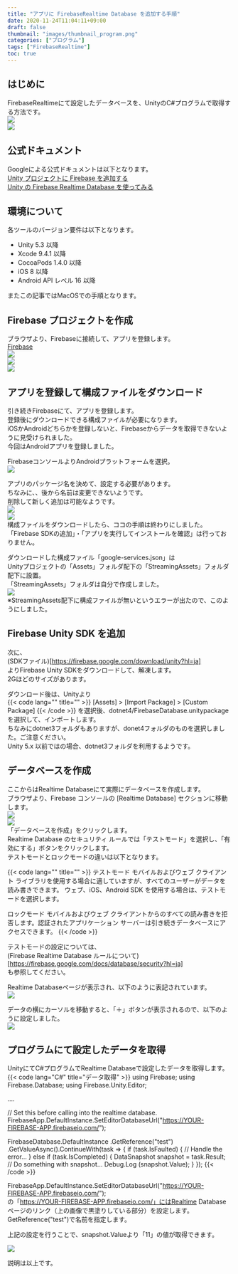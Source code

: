 ```yaml
---
title: "アプリに FirebaseRealtime Database を追加する手順"
date: 2020-11-24T11:04:11+09:00
draft: false
thumbnail: "images/thumbnail_program.png"
categories: ["プログラム"]
tags: ["FirebaseRealtime"]
toc: true
---
```

## はじめに
FirebaseRealtimeにて設定したデータベースを、UnityのC#プログラムで取得する方法です。  
![](2020-11-24-11-05-25.png)  
![](2020-11-24-11-05-40.png)  
  
## 公式ドキュメント
Googleによる公式ドキュメントは以下となります。  
[Unity プロジェクトに Firebase を追加する](https://firebase.google.com/docs/unity/setup?hl=ja)  
[Unity の Firebase Realtime Database を使ってみる](https://firebase.google.com/docs/database/unity/start?hl=ja)  
  

## 環境について
各ツールのバージョン要件は以下となります。  
- Unity 5.3 以降
- Xcode 9.4.1 以降
- CocoaPods 1.4.0 以降
- iOS 8 以降
- Android API レベル 16 以降  
  
またこの記事ではMacOSでの手順となります。  
  

## Firebase プロジェクトを作成
ブラウザより、Firebaseに接続して、アプリを登録します。  
[Firebase](https://console.firebase.google.com/u/0/?hl=ja)  
![](2020-11-24-11-08-51.png)  
![](2020-11-24-11-09-05.png)  
![](2020-11-24-11-09-19.png)  
  

## アプリを登録して構成ファイルをダウンロード
引き続きFirebaseにて、アプリを登録します。  
登録後にダウンロードできる構成ファイルが必要になります。  
iOSかAndroidどちらかを登録しないと、Firebaseからデータを取得できないように見受けられました。  
今回はAndroidアプリを登録しました。  
  
FirebaseコンソールよりAndroidプラットフォームを選択。  
![](2020-11-24-11-14-17.png)  
  
アプリのパッケージ名を決めて、設定する必要があります。  
ちなみに、、後から名前は変更できないようです。  
削除して新しく追加は可能なようです。  
![](2020-11-24-11-14-46.png)  
![](2020-11-24-11-15-03.png)  
構成ファイルをダウンロードしたら、ココの手順は終わりにしました。  
「Firebase SDKの追加」・「アプリを実行してインストールを確認」は行っておりません。  
  
ダウンロードした構成ファイル「google-services.json」は  
Unityプロジェクトの「Assets」フォルダ配下の「StreamingAssets」フォルダ配下に設置。  
「StreamingAssets」フォルダは自分で作成しました。  
![](2020-11-24-11-18-00.png)  
※StreamingAssets配下に構成ファイルが無いというエラーが出たので、このようにしました。  
  

## Firebase Unity SDK を追加
次に、  
(SDKファイル)[https://firebase.google.com/download/unity?hl=ja]  
よりFirebase Unity SDKをダウンロードして、解凍します。  
2Gほどのサイズがあります。  
  
ダウンロード後は、Unityより  
{{< code lang="" title="" >}}
[Assets] > [Import Package] > [Custom Package]
{{< /code >}}
を選択後、dotnet4/FirebaseDatabase.unitypackageを選択して、インポートします。  
ちなみにdotnet3フォルダもありますが、donet4フォルダのものを選択しました。ご注意ください。  
Unity 5.x 以前ではの場合、dotnet3フォルダを利用するようです。  
  
## データベースを作成
ここからはRealtime Databaseにて実際にデータベースを作成します。  
ブラウザより、Firebase コンソールの [Realtime Database] セクションに移動します。  
![](2020-11-24-11-33-20.png)  
![](2020-11-24-11-33-31.png)  
「データベースを作成」をクリックします。  
Realtime Database のセキュリティ ルールでは「テストモード」を選択し、「有効にする」ボタンをクリックします。  
テストモードとロックモードの違いは以下となります。  
  
{{< code lang="" title="" >}}
テストモード
モバイルおよびウェブ クライアント ライブラリを使用する場合に適していますが、すべてのユーザーがデータを読み書きできます。
ウェブ、iOS、Android SDK を使用する場合は、テストモードを選択します。

ロックモード
モバイルおよびウェブ クライアントからのすべての読み書きを拒否します。認証されたアプリケーション サーバーは引き続きデータベースにアクセスできます。
{{< /code >}}
  
テストモードの設定については、  
(Firebase Realtime Database ルールについて)[https://firebase.google.com/docs/database/security?hl=ja]  
も参照してください。  
  
Realtime Databaseページが表示され、以下のように表記されています。  
![](2020-11-24-11-38-46.png)  
  
データの横にカーソルを移動すると、「＋」ボタンが表示されるので、以下のように設定しました。  
![](2020-11-24-11-39-19.png)  
  

## プログラムにて設定したデータを取得
UnityにてC#プログラムでRealtime Databaseで設定したデータを取得します。  
{{< code lang="C#" title="データ取得" >}}
using Firebase;
using Firebase.Database;
using Firebase.Unity.Editor;

....


// Set this before calling into the realtime database.
FirebaseApp.DefaultInstance.SetEditorDatabaseUrl("https://YOUR-FIREBASE-APP.firebaseio.com/");

FirebaseDatabase.DefaultInstance
   .GetReference("test")
   .GetValueAsync().ContinueWith(task => {
   if (task.IsFaulted) {
       // Handle the error...
   }
   else if (task.IsCompleted) {
       DataSnapshot snapshot = task.Result;
       // Do something with snapshot...
       Debug.Log (snapshot.Value);
   }
   });
{{< /code >}}
  
FirebaseApp.DefaultInstance.SetEditorDatabaseUrl("https://YOUR-FIREBASE-APP.firebaseio.com/");  
の「https://YOUR-FIREBASE-APP.firebaseio.com/」にはRealtime Databaseページのリンク（上の画像で黒塗りしている部分）を設定します。  
GetReference("test")で名前を指定します。  
  
上記の設定を行うことで、snapshot.Valueより「11」の値が取得できます。  
  
![](2020-11-24-11-40-39.png)  
  
説明は以上です。  
  
